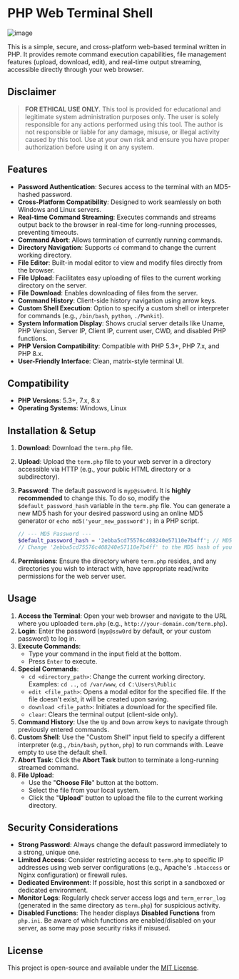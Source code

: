 # PHP Web Terminal Shell

![image](https://media3.giphy.com/media/v1.Y2lkPTc5MGI3NjExdm5qY2l1dmU5OTM3bmVrMjVlbGRzeHozZ2U2emtqZGxoaDJ5dmdlMCZlcD12MV9pbnRlcm5hbF9naWZfYnlfaWQmY3Q9cw/M26KpCq0rGcKFryk45/giphy.gif)

This is a simple, secure, and cross-platform web-based terminal written in PHP. It provides remote command execution capabilities, file management features (upload, download, edit), and real-time output streaming, accessible directly through your web browser.

## Disclaimer

> **FOR ETHICAL USE ONLY.**
> This tool is provided for educational and legitimate system administration purposes only. The user is solely responsible for any actions performed using this tool. The author is not responsible or liable for any damage, misuse, or illegal activity caused by this tool. Use at your own risk and ensure you have proper authorization before using it on any system.

## Features

-   **Password Authentication**: Secures access to the terminal with an MD5-hashed password.
-   **Cross-Platform Compatibility**: Designed to work seamlessly on both Windows and Linux servers.
-   **Real-time Command Streaming**: Executes commands and streams output back to the browser in real-time for long-running processes, preventing timeouts.
-   **Command Abort**: Allows termination of currently running commands.
-   **Directory Navigation**: Supports `cd` command to change the current working directory.
-   **File Editor**: Built-in modal editor to view and modify files directly from the browser.
-   **File Upload**: Facilitates easy uploading of files to the current working directory on the server.
-   **File Download**: Enables downloading of files from the server.
-   **Command History**: Client-side history navigation using arrow keys.
-   **Custom Shell Execution**: Option to specify a custom shell or interpreter for commands (e.g., `/bin/bash`, `python`, `./Pwnkit`).
-   **System Information Display**: Shows crucial server details like Uname, PHP Version, Server IP, Client IP, current user, CWD, and disabled PHP functions.
-   **PHP Version Compatibility**: Compatible with PHP 5.3+, PHP 7.x, and PHP 8.x.
-   **User-Friendly Interface**: Clean, matrix-style terminal UI.

## Compatibility

-   **PHP Versions**: 5.3+, 7.x, 8.x
-   **Operating Systems**: Windows, Linux

## Installation & Setup

1.  **Download**: Download the `term.php` file.
2.  **Upload**: Upload the `term.php` file to your web server in a directory accessible via HTTP (e.g., your public HTML directory or a subdirectory).
3.  **Password**: The default password is `myp@ssw0rd`. It is **highly recommended** to change this. To do so, modify the `$default_password_hash` variable in the `term.php` file. You can generate a new MD5 hash for your desired password using an online MD5 generator or `echo md5('your_new_password');` in a PHP script.

    ```php
    // --- MD5 Password ---
    $default_password_hash = '2ebba5cd75576c408240e57110e7b4ff'; // MD5 for "myp@ssw0rd"
    // Change '2ebba5cd75576c408240e57110e7b4ff' to the MD5 hash of your new password.
    ```

4.  **Permissions**: Ensure the directory where `term.php` resides, and any directories you wish to interact with, have appropriate read/write permissions for the web server user.

## Usage

1.  **Access the Terminal**: Open your web browser and navigate to the URL where you uploaded `term.php` (e.g., `http://your-domain.com/term.php`).
2.  **Login**: Enter the password (`myp@ssw0rd` by default, or your custom password) to log in.
3.  **Execute Commands**:
    -   Type your command in the input field at the bottom.
    -   Press `Enter` to execute.
4.  **Special Commands**:
    -   `cd <directory_path>`: Change the current working directory. Examples: `cd ..`, `cd /var/www`, `cd C:\Users\Public`
    -   `edit <file_path>`: Opens a modal editor for the specified file. If the file doesn't exist, it will be created upon saving.
    -   `download <file_path>`: Initiates a download for the specified file.
    -   `clear`: Clears the terminal output (client-side only).
5.  **Command History**: Use the `Up` and `Down` arrow keys to navigate through previously entered commands.
6.  **Custom Shell**: Use the "Custom Shell" input field to specify a different interpreter (e.g., `/bin/bash`, `python`, `php`) to run commands with. Leave empty to use the default shell.
7.  **Abort Task**: Click the **Abort Task** button to terminate a long-running streamed command.
8.  **File Upload**:
    -   Use the "**Choose File**" button at the bottom.
    -   Select the file from your local system.
    -   Click the "**Upload**" button to upload the file to the current working directory.

## Security Considerations

-   **Strong Password**: Always change the default password immediately to a strong, unique one.
-   **Limited Access**: Consider restricting access to `term.php` to specific IP addresses using web server configurations (e.g., Apache's `.htaccess` or Nginx configuration) or firewall rules.
-   **Dedicated Environment**: If possible, host this script in a sandboxed or dedicated environment.
-   **Monitor Logs**: Regularly check server access logs and `term_error_log` (generated in the same directory as `term.php`) for suspicious activity.
-   **Disabled Functions**: The header displays **Disabled Functions** from `php.ini`. Be aware of which functions are enabled/disabled on your server, as some may pose security risks if misused.

## License

This project is open-source and available under the [MIT License](https://opensource.org/licenses/MIT).